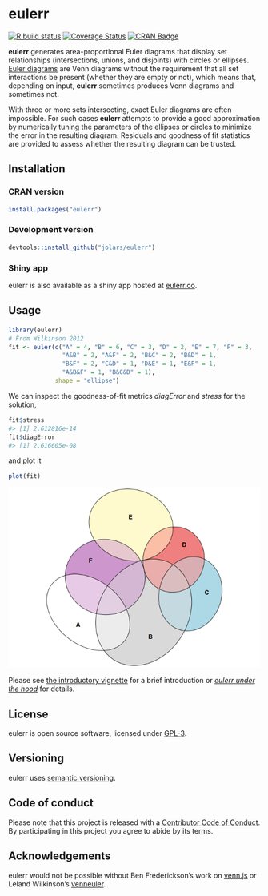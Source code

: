 
<!-- README.md is generated from README.Rmd. Please edit that file -->

# eulerr

<!-- badges: start -->

[![R build
status](https://github.com/jolars/eulerr/workflows/R-CMD-check/badge.svg)](https://github.com/jolars/eulerr/actions)
[![Coverage
Status](https://codecov.io/gh/jolars/eulerr/branch/master/graph/badge.svg)](https://codecov.io/gh/jolars/eulerr)
[![CRAN
Badge](http://www.r-pkg.org/badges/version/eulerr)](https://cran.r-project.org/package=eulerr)
<!-- badges: end -->

**eulerr** generates area-proportional Euler diagrams that display set
relationships (intersections, unions, and disjoints) with circles or
ellipses. [Euler diagrams](https://en.wikipedia.org/wiki/Euler_diagram)
are Venn diagrams without the requirement that all set interactions be
present (whether they are empty or not), which means that, depending on
input, **eulerr** sometimes produces Venn diagrams and sometimes not.

With three or more sets intersecting, exact Euler diagrams are often
impossible. For such cases **eulerr** attempts to provide a good
approximation by numerically tuning the parameters of the ellipses or
circles to minimize the error in the resulting diagram. Residuals and
goodness of fit statistics are provided to assess whether the resulting
diagram can be trusted.

## Installation

### CRAN version

``` r
install.packages("eulerr")
```

### Development version

``` r
devtools::install_github("jolars/eulerr")
```

### Shiny app

eulerr is also available as a shiny app hosted at
[eulerr.co](http://eulerr.co).

## Usage

``` r
library(eulerr)
# From Wilkinson 2012
fit <- euler(c("A" = 4, "B" = 6, "C" = 3, "D" = 2, "E" = 7, "F" = 3,
               "A&B" = 2, "A&F" = 2, "B&C" = 2, "B&D" = 1,
               "B&F" = 2, "C&D" = 1, "D&E" = 1, "E&F" = 1,
               "A&B&F" = 1, "B&C&D" = 1),
             shape = "ellipse")
```

We can inspect the goodness-of-fit metrics *diagError* and *stress* for
the solution,

``` r
fit$stress
#> [1] 2.612816e-14
fit$diagError
#> [1] 2.616605e-08
```

and plot it

``` r
plot(fit)
```

![](man/figures/README-plot_method-1.png)<!-- -->

Please see [the introductory
vignette](https://CRAN.R-project.org/package=eulerr/vignettes/introduction.html)
for a brief introduction or [*eulerr under the
hood*](https://CRAN.R-project.org/package=eulerr/vignettes/under-the-hood.html)
for details.

## License

eulerr is open source software, licensed under
[GPL-3](https://github.com/jolars/eulerr/blob/master/LICENSE).

## Versioning

eulerr uses [semantic versioning](http://semver.org).

## Code of conduct

Please note that this project is released with a [Contributor Code of
Conduct](https://github.com/jolars/eulerr/blob/master/CONDUCT.md). By
participating in this project you agree to abide by its terms.

## Acknowledgements

eulerr would not be possible without Ben Frederickson’s work on
[venn.js](http://www.benfrederickson.com) or Leland Wilkinson’s
[venneuler](https://cran.r-project.org/package=venneuler).
